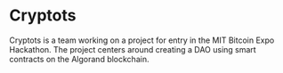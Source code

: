 # Cryptots
Cryptots is a team working on a project for entry in the MIT Bitcoin Expo Hackathon. The project centers around creating a DAO using smart contracts on the Algorand blockchain.
